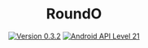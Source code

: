 <h1 align=center>RoundO</h1>
<p align=center>
    <a href="./CHANGELOG.md"><img alt="Version 0.3.2" src="https://img.shields.io/badge/version-0.3.2-red.svg"/></a>
    <a href="https://www.android.com/versions/lollipop-5-0/"><img alt="Android API Level 21" src="https://img.shields.io/badge/Android_API_Level-21-A4C639.svg"/></a>
</p>
